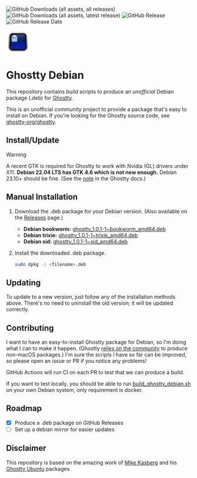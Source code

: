
![GitHub Downloads (all assets, all releases)](https://img.shields.io/github/downloads/dariogriffo/ghostty-debian/total)
![GitHub Downloads (all assets, latest release)](https://img.shields.io/github/downloads/dariogriffo/ghostty-debian/latest/total)
![GitHub Release](https://img.shields.io/github/v/release/dariogriffo/ghostty-debian)
![GitHub Release Date](https://img.shields.io/github/release-date/dariogriffo/ghostty-debian)

![Ghostty Logo](ghostty-logo.png)

# Ghostty Debian

This repository contains build scripts to produce an _unofficial_ Debian package
(.deb) for [Ghostty](https://ghostty.org).

This is an unofficial community project to provide a package that's easy to
install on Debian. If you're looking for the Ghostty source code, see
[ghostty-org/ghostty](https://github.com/ghostty-org/ghostty).

## Install/Update

> [!WARNING]
> A recent GTK is required for Ghostty to work with Nvidia (GL) drivers under
> X11. **Debian 22.04 LTS has GTK 4.6 which is not new enough.** Debian 23.10+ should be fine. (See the
> [note](https://ghostty.org/docs/install/build#debian-and-debian) in the
> Ghostty docs.)

## Manual Installation

1. Download the .deb package for your Debian version. (Also available on the [Releases](https://github.com/dariogriffo/ghostty-debian/releases) page.)
   - **Debian bookworm:** [ghostty_1.0.1-1~bookworm_amd64.deb](https://github.com/dariogriffo/ghostty-debian/releases/download/1.0.1/ghostty_1.0.1-1~bookworm_amd64.deb)
   - **Debian trixie:** [ghostty_1.0.1-1~trixie_amd64.deb](https://github.com/dariogriffo/ghostty-debian/releases/download/1.0.1/ghostty_1.0.1-1~trixie_amd64.deb)
   - **Debian sid:** [ghostty_1.0.1-1~sid_amd64.deb](https://github.com/dariogriffo/ghostty-debian/releases/download/1.0.1/ghostty_1.0.1.amd64_sid.deb)
2. Install the downloaded .deb package.

   ```sh
   sudo dpkg -i <filename>.deb
   ```
## Updating

To update to a new version, just follow any of the installation methods above. There's no need to uninstall the old version; it will be updated correctly.

## Contributing

I want to have an easy-to-install Ghostty package for Debian, so I'm doing what
I can to make it happen. (Ghostty [relies on the
community](https://ghostty.org/docs/install/binary) to produce non-macOS
packages.) I'm sure the scripts I have so far can be improved, so please open an
issue or PR if you notice any problems!

GitHub Actions will run CI on each PR to test that we can produce a build.

If you want to test locally, you should be able to run
[build_ghostty_debian.sh](https://github.com/dariogriffo/ghostty-debian/blob/main/build_ghostty_debian.sh)
on your own Debian system, only requirement is docker.

## Roadmap

- [x] Produce a .deb package on GitHub Releases
- [ ] Set up a debian mirror for easier updates

## Disclaimer

This repository is based on the amazing work of [Mike Kasberg](https://github.com/mkasberg) and his [Ghostty Ubuntu](https://github.com/mkasberg/ghostty-ubuntu) packages
